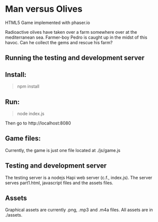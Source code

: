 # Man versus Olives
HTML5 Game implemented with phaser.io

Radioactive olives have taken over a farm somewhere over at the mediterranean sea. Farmer-boy Pedro is caught up in the midst of this havoc. Can he collect the gems and rescue his farm?

## Running the testing and development server
## Install:
> npm install

## Run:
> node index.js

Then go to http://localhost:8080

## Game files:

Currently, the game is just one file located at ./js/game.js

## Testing and development server

The testing server is a nodejs Hapi web server (c.f., index.js). The server serves part1.html, javascript files and the assets files.

## Assets

Graphical assets are currently .png, .mp3 and .m4a files.
All assets are in ./assets.


